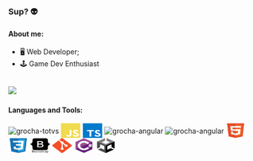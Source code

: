 ### Sup? 👽

#### About me:
- 🖥️ Web Developer;
- 🕹️ Game Dev Enthusiast
<br>
  <a href="https://www.linkedin.com/in/mesquitarocha/" target="_blank"><img src="https://img.shields.io/badge/-LinkedIn-%230077B5?style=for-the-badge&logo=linkedin&logoColor=white" target="_blank"></a> 

#### Languages and Tools:
<div style="display: inline_block">
  <img align="center" alt="grocha-totvs" height="30" width="40" src="https://github.com/file-icons/icons/blob/master/svg/TOTVS.svg)">
  <img align="center" alt="grocha-js" height="30" width="40" src="https://raw.githubusercontent.com/devicons/devicon/master/icons/javascript/javascript-plain.svg">
  <img align="center" alt="grocha-ts" height="30" width="40" src="https://raw.githubusercontent.com/devicons/devicon/master/icons/typescript/typescript-plain.svg">
  <img align="center" alt="grocha-angular" height="30" width="40" src="https://www.vectorlogo.zone/logos/angular/angular-icon.svg">
  <img align="center" alt="grocha-angular" height="30" width="40" src="https://www.vectorlogo.zone/logos/reactjs/reactjs-icon.svg">
  <img align="center" alt="grocha-HTML" height="30" width="40" src="https://raw.githubusercontent.com/devicons/devicon/master/icons/html5/html5-original.svg">
  <img align="center" alt="grocha-CSS" height="30" width="40" src="https://raw.githubusercontent.com/devicons/devicon/master/icons/css3/css3-original.svg">
  <img align="center" alt="grocha-bootstrap" height="30" width="40" src="https://raw.githubusercontent.com/devicons/devicon/master/icons/bootstrap/bootstrap-plain-wordmark.svg">
  <img align="center" alt="grocha-git" height="30" width="40" src="https://raw.githubusercontent.com/devicons/devicon/master/icons/git/git-original.svg">
  <img align="center" alt="grocha-csharp" height="30" width="40" src="https://raw.githubusercontent.com/devicons/devicon/master/icons/csharp/csharp-original.svg">
  <img align="center" alt="grocha-unity" height="30" width="40" src="https://raw.githubusercontent.com/devicons/devicon/master/icons/unity/unity-original.svg">
</div>
<br>

